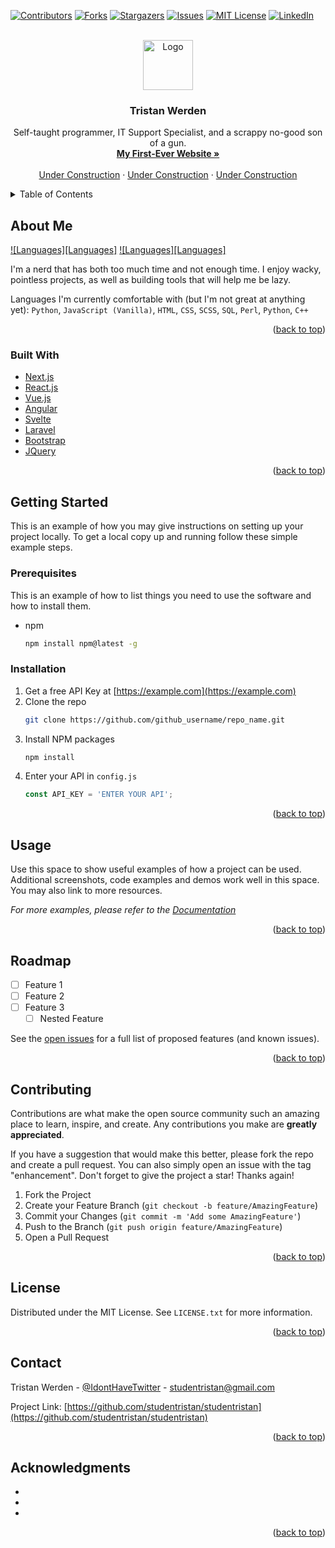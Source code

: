 <div id="top"></div>
<!--
*** Thanks for checking out the Best-README-Template. If you have a suggestion
*** that would make this better, please fork the repo and create a pull request
*** or simply open an issue with the tag "enhancement".
*** Don't forget to give the project a star!
*** Thanks again! Now go create something AMAZING! :D
-->



<!-- PROJECT SHIELDS -->
<!--
*** I'm using markdown "reference style" links for readability.
*** Reference links are enclosed in brackets [ ] instead of parentheses ( ).
*** See the bottom of this document for the declaration of the reference variables
*** for contributors-url, forks-url, etc. This is an optional, concise syntax you may use.
*** https://www.markdownguide.org/basic-syntax/#reference-style-links
-->
[![Contributors][contributors-shield]][contributors-url]
[![Forks][forks-shield]][forks-url]
[![Stargazers][stars-shield]][stars-url]
[![Issues][issues-shield]][issues-url]
[![MIT License][license-shield]][license-url]
[![LinkedIn][linkedin-shield]][linkedin-url]



<!-- PROJECT LOGO -->
<br />
<div align="center">
  <a href="https://github.com/studentristan/studentristan">
    <img src="images/logo.png" alt="Logo" width="80" height="80">
  </a>

<h3 align="center">Tristan Werden</h3>

  <p align="center">
    Self-taught programmer, IT Support Specialist, and a scrappy no-good son of a gun. 
    <br />
    <a href="https://magicalgroom.weebly.com/"><strong>My First-Ever Website »</strong></a>
    <br />
    <br />
    <a href="https://github.com/github_username/repo_name">Under Construction</a>
    ·
    <a href="https://github.com/github_username/repo_name/issues">Under Construction</a>
    ·
    <a href="https://github.com/github_username/repo_name/issues">Under Construction</a>
  </p>
</div>



<!-- TABLE OF CONTENTS -->
<details>
  <summary>Table of Contents</summary>
  <ol>
    <li>
      <a href="#about-Me">About Me</a>
      <ul>
        <li><a href="#built-with">Built With</a></li>
      </ul>
    </li>
    <li>
      <a href="#getting-started">Getting Started</a>
      <ul>
        <li><a href="#prerequisites">Prerequisites</a></li>
        <li><a href="#installation">Installation</a></li>
      </ul>
    </li>
    <li><a href="#usage">Usage</a></li>
    <li><a href="#roadmap">Roadmap</a></li>
    <li><a href="#contributing">Contributing</a></li>
    <li><a href="#license">License</a></li>
    <li><a href="#contact">Contact</a></li>
    <li><a href="#acknowledgments">Acknowledgments</a></li>
  </ol>
</details>



<!-- ABOUT THE PROJECT -->
## About Me

[![Languages][Languages]](https://github.com/studentristan/github-stats/blob/master/generated/languages.svg)
[![Languages][Languages]](https://github.com/studentristan/github-stats/blob/master/generated/overview.svg)

I'm a nerd that has both too much time and not enough time. I enjoy wacky, pointless projects, as well as building tools that will help me be lazy. 


Languages I'm currently comfortable with (but I'm not great at anything yet): 
`Python`, `JavaScript (Vanilla)`, `HTML`, `CSS`, `SCSS`, `SQL`, `Perl`, `Python`, `C++`

<p align="right">(<a href="#top">back to top</a>)</p>



### Built With

* [Next.js](https://nextjs.org/)
* [React.js](https://reactjs.org/)
* [Vue.js](https://vuejs.org/)
* [Angular](https://angular.io/)
* [Svelte](https://svelte.dev/)
* [Laravel](https://laravel.com)
* [Bootstrap](https://getbootstrap.com)
* [JQuery](https://jquery.com)

<p align="right">(<a href="#top">back to top</a>)</p>



<!-- GETTING STARTED -->
## Getting Started

This is an example of how you may give instructions on setting up your project locally.
To get a local copy up and running follow these simple example steps.

### Prerequisites

This is an example of how to list things you need to use the software and how to install them.
* npm
  ```sh
  npm install npm@latest -g
  ```

### Installation

1. Get a free API Key at [https://example.com](https://example.com)
2. Clone the repo
   ```sh
   git clone https://github.com/github_username/repo_name.git
   ```
3. Install NPM packages
   ```sh
   npm install
   ```
4. Enter your API in `config.js`
   ```js
   const API_KEY = 'ENTER YOUR API';
   ```

<p align="right">(<a href="#top">back to top</a>)</p>



<!-- USAGE EXAMPLES -->
## Usage

Use this space to show useful examples of how a project can be used. Additional screenshots, code examples and demos work well in this space. You may also link to more resources.

_For more examples, please refer to the [Documentation](https://example.com)_

<p align="right">(<a href="#top">back to top</a>)</p>



<!-- ROADMAP -->
## Roadmap

- [ ] Feature 1
- [ ] Feature 2
- [ ] Feature 3
    - [ ] Nested Feature

See the [open issues](https://github.com/github_username/repo_name/issues) for a full list of proposed features (and known issues).

<p align="right">(<a href="#top">back to top</a>)</p>



<!-- CONTRIBUTING -->
## Contributing

Contributions are what make the open source community such an amazing place to learn, inspire, and create. Any contributions you make are **greatly appreciated**.

If you have a suggestion that would make this better, please fork the repo and create a pull request. You can also simply open an issue with the tag "enhancement".
Don't forget to give the project a star! Thanks again!

1. Fork the Project
2. Create your Feature Branch (`git checkout -b feature/AmazingFeature`)
3. Commit your Changes (`git commit -m 'Add some AmazingFeature'`)
4. Push to the Branch (`git push origin feature/AmazingFeature`)
5. Open a Pull Request

<p align="right">(<a href="#top">back to top</a>)</p>



<!-- LICENSE -->
## License

Distributed under the MIT License. See `LICENSE.txt` for more information.

<p align="right">(<a href="#top">back to top</a>)</p>



<!-- CONTACT -->
## Contact

Tristan Werden - [@IdontHaveTwitter](https://twitter.com) - studentristan@gmail.com

Project Link: [https://github.com/studentristan/studentristan](https://github.com/studentristan/studentristan)

<p align="right">(<a href="#top">back to top</a>)</p>



<!-- ACKNOWLEDGMENTS -->
## Acknowledgments

* []()
* []()
* []()

<p align="right">(<a href="#top">back to top</a>)</p>



<!-- MARKDOWN LINKS & IMAGES -->
<!-- https://www.markdownguide.org/basic-syntax/#reference-style-links -->
[contributors-shield]: https://img.shields.io/github/contributors/studentristan/studentristan.svg?style=for-the-badge
[contributors-url]: https://github.com/studentristan/studentristan/graphs/contributors
[forks-shield]: https://img.shields.io/github/forks/studentristan/studentristan.svg?style=for-the-badge
[forks-url]: https://github.com/studentristan/studentristan/network/members
[stars-shield]: https://img.shields.io/github/stars/studentristan/studentristan.svg?style=for-the-badge
[stars-url]: https://github.com/studentristan/studentristan/stargazers
[issues-shield]: https://img.shields.io/github/issues/studentristan/studentristan.svg?style=for-the-badge
[issues-url]: https://github.com/studentristan/studentristan/issues
[license-shield]: https://img.shields.io/github/license/studentristan/studentristan.svg?style=for-the-badge
[license-url]: https://github.com/studentristan/studentristan/blob/master/LICENSE.txt
[linkedin-shield]: https://img.shields.io/badge/-LinkedIn-black.svg?style=for-the-badge&logo=linkedin&colorB=555
[linkedin-url]: https://linkedin.com/in/linkedin_username
